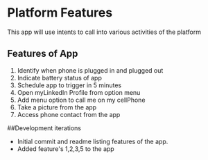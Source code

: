 # Platform Features
This app will use intents to call into various activities of the platform

## Features of App
1. Identify when phone is plugged in and plugged out
2. Indicate battery status of app
3. Schedule app to trigger in 5 minutes
4. Open myLinkedIn Profile from option menu
5. Add menu option to call me on my cellPhone 
6. Take a picture from the app
7. Access phone contact from the app

##Development iterations
* Initial commit and readme listing features of the app.
* Added feature's 1,2,3,5 to the app